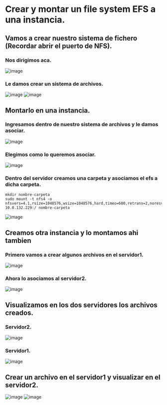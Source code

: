 # Crear y montar un file system EFS a una instancia.
## Vamos a crear nuestro sistema de fichero (Recordar abrir el puerto de NFS).
### Nos dirigimos aca.
![image](https://github.com/user-attachments/assets/5cc7079c-e6dc-4041-85fd-f84f350d0a8a)

### Le damos crear un sistema de archivos.
![image](https://github.com/user-attachments/assets/bac1bdfe-8b57-4f83-89d1-f03617c72475)
![image](https://github.com/user-attachments/assets/5fd0a15a-f112-474c-863a-2d9991a2e836)

## Montarlo en una instancia.
### Ingresamos dentro de nuestro sistema de archivos y le damos asociar.
![image](https://github.com/user-attachments/assets/6e29a6e1-89ad-48cc-b26e-608370f0f464)

### Elegimos como lo queremos asociar.
![image](https://github.com/user-attachments/assets/1b598032-089a-4376-86e4-ebf7bb49e3dc)

### Dentro del servidor creamos una carpeta y asociamos el efs a dicha carpeta.
```
mkdir nombre-carpeta
sudo mount -t nfs4 -o nfsvers=4.1,rsize=1048576,wsize=1048576,hard,timeo=600,retrans=2,noresvport 10.0.132.229:/ nombre-carpeta
```
![image](https://github.com/user-attachments/assets/fdb22038-71d4-483a-a67e-f80e2f509229)

## Creamos otra instancia y lo montamos ahi tambien
### Primero vamos a crear algunos archivos en el servidor1.
![image](https://github.com/user-attachments/assets/71b817fd-b641-4f2d-84bf-4767f107071b)

### Ahora lo asociamos al servidor2.
![image](https://github.com/user-attachments/assets/87fb8a2f-3920-4fcf-9a83-121066eed178)

## Visualizamos en los dos servidores los archivos creados.
### Servidor2.
![image](https://github.com/user-attachments/assets/8218d834-9732-4557-b70c-333831409b2d)

### Servidor1.
![image](https://github.com/user-attachments/assets/ddb8e45c-78d3-4fa6-bd16-5235eb6a01e5)

## Crear un archivo en el servidor1 y visualizar en el servidor2.
![image](https://github.com/user-attachments/assets/eaf964e0-9e25-4e32-b699-bc420aad2d9f)
![image](https://github.com/user-attachments/assets/cb2f3dfd-37f4-451f-8eba-a17b37f52c02)
